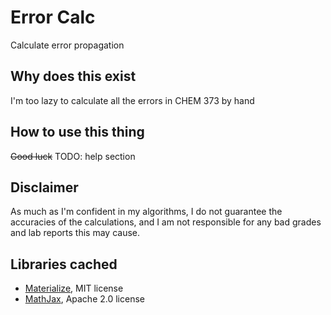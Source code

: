 # Error Calc

Calculate error propagation

## Why does this exist

I'm too lazy to calculate all the errors in CHEM 373 by hand

## How to use this thing

~~Good luck~~ TODO: help section

## Disclaimer

As much as I'm confident in my algorithms, I do not guarantee the accuracies of the calculations, and I am not responsible for any bad grades and lab reports this may cause.

## Libraries cached

* [Materialize](https://materializecss.com/), MIT license
* [MathJax](https://www.mathjax.org/), Apache 2.0 license
